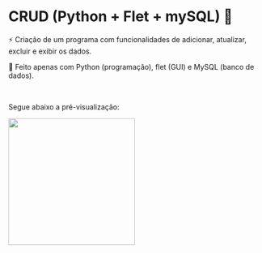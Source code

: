 # CRUD (Python + Flet + mySQL) 📲

⚡ Criação de um programa com funcionalidades de adicionar, atualizar, excluir e exibir os dados.


📄 Feito apenas com Python (programação), flet (GUI) e MySQL (banco de dados).

<br>

Segue abaixo a pré-visualização:

<img src="https://github.com/ViniciusBaessi/CRUD-Python/blob/main/CRUD/assets/interface.png" alt="" style="width:250px;">
